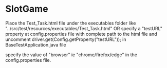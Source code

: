 # SlotGame
Place the Test_Task.html file under the executables folder like "../src/test/resources/executables/Test_Task.html"
OR specify a "testURL" property at config.properties file with complete path to the html file and uncomment driver.get(Config.getProperty("testURL")); in BaseTestApplication.java file

specify the value of "browser" ie "chrome/firefox/edge" in the config.properties file.
